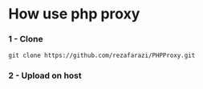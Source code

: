 # How use php proxy 

### 1 - Clone
```
git clone https://github.com/rezafarazi/PHPProxy.git
```
### 2 - Upload on host
